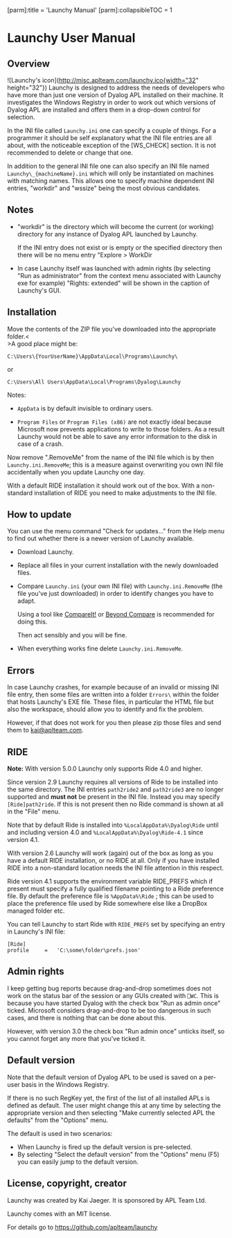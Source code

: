 [parm]:title             = 'Launchy Manual'
[parm]:collapsibleTOC    = 1

# Launchy User Manual

## Overview

![Launchy's icon](http://misc.aplteam.com/launchy.ico{width="32" height="32"}) Launchy is designed to address the needs of developers who have more than just one version of Dyalog APL installed on their machine. It investigates the Windows Registry in order to work out which versions of Dyalog APL are installed and offers them in a drop-down control for selection.

In the INI file called `Launchy.ini` one can specify a couple of things. For a programmer it should be self explanatory what the INI file entries are all about, with the noticeable exception of the [WS_CHECK] section. It is not recommended to delete or change that one.

In addition to the general INI file one can also specify an INI file named `Launchy\_{machineName}.ini` which will only be instantiated on machines with matching names. This allows one to specify machine dependent INI entries, "workdir" and "wssize" being the most obvious candidates.
          

## Notes
        
* "workdir" is the directory which will become the current (or working) directory for any instance of Dyalog APL launched by Launchy.

  If the INI entry does not exist or is empty or the specified directory then there will be no menu entry "Explore > WorkDir

  
* In case Launchy itself was launched with admin rights (by selecting "Run as administrator" from the context menu associated with Launchy exe for example) "Rights: extended" will be shown in the caption of Launchy's GUI. 

## Installation
    
Move the contents of the ZIP file you've downloaded into the appropriate folder.<<br>>A good place might be:

`C:\Users\{YourUserName}\AppData\Local\Programs\Launchy\`

or

`C:\Users\All Users\AppData\Local\Programs\Dyalog\Launchy`

Notes:

* `AppData` is by default invisible to ordinary users.

* `Program Files` or `Program Files (x86)` are not exactly ideal because Microsoft now prevents applications to write to those folders. As a result Launchy would not be able to save any error information to the disk in case of a crash.

Now remove ".RemoveMe" from the name of the INI file which is by then `Launchy.ini.RemoveMe`; this is a measure against overwriting you own INI file accidentally when you update Launchy one day.

With a default RIDE installation it should work out of the box. With a non-standard installation of RIDE you need to make adjustments to the INI file.

    
## How to update

You can use the menu command "Check for updates..." from the Help menu to find out whether there is a newer version of Launchy available.

* Download Launchy.
* Replace all files in your current installation with the newly downloaded files. 
* Compare `Launchy.ini` (your own INI file) with `Launchy.ini.RemoveMe` (the file you've just downloaded) in order to identify changes you have to adapt. 
  
  Using a tool like [CompareIt!](http://www.grigsoft.com/wincmp3.htm) or [Beyond Compare](https://www.scootersoftware.com/) is recommended for doing this.

  Then act sensibly and you will be fine.
  
* When everything works fine delete `Launchy.ini.RemoveMe`.

## Errors

In case Launchy crashes, for example because of an invalid or missing INI file entry, then some files are written into a folder `Errors\` within the folder that hosts Launchy's EXE file. These files, in particular the HTML file but also the workspace, should allow you to identify and fix the problem.

However, if that does not work for you then please zip those files and send them to kai@aplteam.com. 

## RIDE

**Note:** With version 5.0.0 Launchy only supports Ride 4.0 and higher.

Since version 2.9 Launchy requires all versions of Ride to be installed into the same directory. The INI entries `path2ride2` and `path2ride3` are no longer supported and **must not** be present in the INI file. Instead you may specify `[Ride]path2ride`. If this is not present then no Ride command is shown at all in the "File" menu.

Note that by default Ride is installed into `%LocalAppData%\Dyalog\Ride` until and including version 4.0 and `%LocalAppData%\Dyalog\Ride-4.1` since version 4.1.
 
With version 2.6 Launchy will work (again) out of the box as long as you have a default RIDE installation, or no RIDE at all. Only if you have installed RIDE into a non-standard location needs the INI file attention in this respect.

Ride version 4.1 supports the environment variable RIDE_PREFS which if present must specify a fully qualified filename pointing to a Ride preference file. By default the preference file is `%AppData%\Ride` ; this can be used to place the preference file used by Ride somewhere else like a DropBox managed folder etc.

You can tell Launchy to start Ride with `RIDE_PREFS` set by specifying an entry in Launchy's INI file:

~~~
[Ride]
profile     =   'C:\some\folder\prefs.json'
~~~


## Admin rights

I keep getting bug reports because drag-and-drop sometimes does not work on the status bar of the session or any GUIs created with `⎕WC`. This is because you have started Dyalog with the check box "Run as admin once" ticked. Microsoft considers drag-and-drop to be too dangerous in such cases, and there is nothing that can be done about this.

However, with version 3.0 the check box "Run admin once" unticks itself, so you cannot forget any more that you've ticked it. 

    
## Default version
    
Note that the default version of Dyalog APL to be used is saved on a per-user basis in the Windows Registry.

If there is no such RegKey yet, the first of the list of all installed APLs is defined as default. The user might change this at any time by selecting the appropriate version and then selecting "Make currently selected APL the defaults" from the "Options" menu.

The default is used in two scenarios:

* When Launchy is fired up the default version is pre-selected.
* By selecting "Select the default version" from the "Options" menu (F5) you can easily jump to the default version.

## License, copyright, creator

Launchy was created by Kai Jaeger. It is sponsored by APL Team Ltd. 

Launchy comes with an MIT license.
    
For details go to <https://github.com/aplteam/launchy>